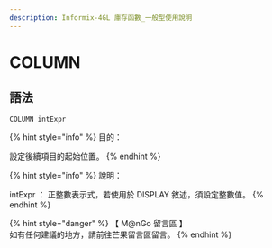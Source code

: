 ```yaml
---
description: Informix-4GL 庫存函數_一般型使用說明
---
```


# COLUMN

## 語法

```
COLUMN intExpr
```

{% hint style="info" %}
目的：

設定後續項目的起始位置。
{% endhint %}

{% hint style="info" %}
說明：

intExpr ： 正整數表示式，若使用於 DISPLAY 敘述，須設定整數值。
{% endhint %}

{% hint style="danger" %}
【 M@nGo 留言區 】\
如有任何建議的地方，請前往芒果留言區留言。
{% endhint %}
